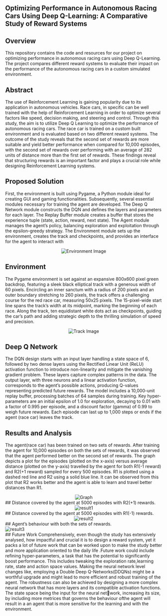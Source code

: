 ## Optimizing Performance in Autonomous Racing Cars Using Deep Q-Learning: A Comparative Study of Reward Systems

## Overview

This repository contains the code and resources for our project on optimizing performance in autonomous racing cars using Deep Q-Learning. The project compares different reward systems to evaluate their impact on the performance of the autonomous racing cars in a custom simulated environment.

## Abstract
The use of Reinforcement Learning is gaining popularity due to its application in
autonomous vehicles. Race cars, in specific can be well trained with the help of
Reinforcement Learning in order to optimize several factors like speed, decision
making, and steering and control. Through this study, the aim is to utilize Deep
Q Learning to optimize the performance of autonomous racing cars. The race
car is trained on a custom built environment and is evaluated based on two
different reward systems. The outcome of the study reveals that the second set
of rewards are more suitable and yield better performance when compared for
10,000 episodes, with the second set of rewards over performing with an average
of 282 units of distance more than the first set of rewards. These findings reveal
that structuring rewards is an important factor and plays a crucial role while
designing Reinforcement Learning systems.

## Proposed Solution
First, the environment is
built using Pygame, a Python module ideal for creating GUI and gaming functionalities. Subsequently, several essential modules necessary for training the agent are
developed. The Deep Q Network module constructs the DQN and defines the layers
and parameters for each layer. The Replay Buffer module creates a buffer that stores
the experience tuple (state, action, reward, next state). The Agent module manages
the agent’s policy, balancing exploration and exploitation through the epsilon-greedy
strategy. The Environment module sets up the environment, creates the track and
checkpoints, and provides an interface for the agent to interact with

<div align="center">
  <img src="https://github.com/user-attachments/assets/f1915be2-f216-413c-a35e-476b7e51dd56" alt="Environment Image">
</div>

## Environment
The Pygame environment is set against an expansive 800x600 pixel green backdrop,
featuring a sleek black elliptical track with a generous width of 60 pixels. Encircling
an inner sanctum with a radius of 200 pixels and an outer boundary stretching to
260 pixels, the track offers a challenging course for the red race car, measuring 50x25
pixels. The 15-pixel-wide start line spans the track’s width at its midpoint, marking the
beginning of each race. Along the track, ten equidistant white dots act as checkpoints,
guiding the car’s path and adding strategic depth to the thrilling simulation of speed
and precision.

<div align="center">
  <img src="https://github.com/user-attachments/assets/6ad4f471-2f59-4814-93db-c8d43e54ccbe" alt="Track Image">
</div>

## Deep Q Network
The DQN design starts with an input layer handling a state space of 6, followed
by two dense layers using the Rectified Linear Unit (ReLU) activation function to
introduce non-linearity and mitigate the vanishing gradient problem. These layers
capture complex patterns in the data. The output layer, with three neurons and a
linear activation function, corresponds to the agent’s possible actions, producing Q-values representing predicted future rewards. The model includes a 10,000-unit replay
buffer, processing batches of 64 samples during training. Key hyper-parameters are
an initial epsilon of 1.0 for exploration, decaying to 0.01 with a factor of 0.995 per
episode, and a discount factor (gamma) of 0.99 to weigh future rewards. Each episode
can last up to 1,000 steps or ends if the agent (race car) leaves the track.

## Results and Analysis
The agent(race car) has been trained on two sets of rewards. After training the agent
for 10,000 episodes on both the sets of rewards, it was observed that the agent performed better on the second set of rewards. The graph depicts a plot for
the episodes (plotted on the x-axis) versus average distance (plotted on the y-axis)
travelled by the agent for both R1(-1 reward) and R2(+1 reward) sampled for every 500 episodes. R1 is plotted using a dashed red line and R2 using a solid blue line. It can be observed from this plot that R2 works better and the agent is able to learn and travel better distances
than R1.
<div align="center">
  <img src="https://github.com/user-attachments/assets/6c63e91f-87ae-4181-adeb-0ec114623e83" alt="Graph">
</div>
## Distance covered by the agent at 5000 episodes with R2(+1) rewards.
<div align="center">
  <img src="https://github.com/user-attachments/assets/be4cdcd2-6986-4c13-9146-3fa11a943fd2" alt="result1">
</div>
## Distance covered by the agent at 5000 episodes with R1(-1) rewards.
<div align="center">
  <img src="https://github.com/user-attachments/assets/efd64f23-3f07-42d4-bfa4-5f02203b2bf5" alt="result2">
</div>
## Agent’s behaviour with both the sets of rewards.
<div>
  <img src="https://github.com/user-attachments/assets/7135e074-47e3-4104-9fb8-b6ac00ee1084" alt="result3">
</div>
## Future Work
Comprehensively, even though the study has extensively analysed, how
impactful and crucial it is to design a reward system, yet it packs a lot of future work
that can be worked upon to make the study better and more application oriented to
the daily life .Future work could include refining hyper-parameters, a task that has the potential to significantly boost performance. This includes tweaking the exploration rate,learning rate, state and action space values. Making the neural network level changes like, employing a Double Deep Q-Networks(DDQNs) might be a worthful upgrade and
might lead to more efficient and robust training of the agent. The robustness can also be achieved by designing a more complex neural network that has more layers and its compatible activation functions. The state space being the input for the neural network, increasing its size, by including more metrices that governs the behaviour ofthe agent will result in a an agent that is more sensitive for the learning and with the environment.
